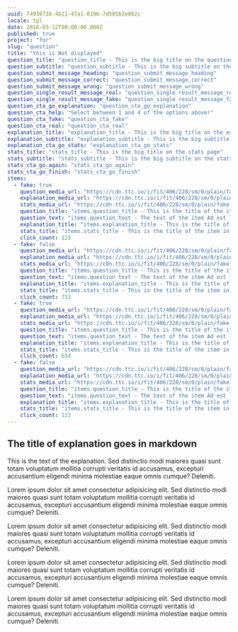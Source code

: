 ```yaml
---
uuid: f4938728-4b21-47a1-819b-7d505b2e062c
locale: tpl
date: 2016-03-12T00:00:00.000Z
published: true
project: "for"
slug: "question"
title: "this is Not displayed"
question_title: "question_title - This is the big title on the question page"
question_subtitle: "question_subtitle - This is the big subtitle on the question page"
question_submit_message_heading: "question_submit_message_heading"
question_submit_message_correct: "question_submit_message_correct"
question_submit_message_wrong: "question_submit_message_wrong"
question_single_result_message_real: "question_single result_message_real"
question_single_result_message_fake: "question_single result_message_fake"
question_cta_go_explanation: "question_cta_go_explanation"
question_cta_help: "Select between 1 and 4 of the options above!"
question_cta_fake: "question_cta_fake"
question_cta_real: "question_cta_real"
explanation_title: "explanation_title - This is the big title on the explanation page"
explanation_subtitle: "explanation_subtitle - This is the big subtitle on the explanation page"
explanation_cta_go_stats: "explanation_cta_go_stats"
stats_title: "stats_title - This is the big title on the stats page"
stats_subtitle: "stats_subtitle - This is the big subtitle on the stats page"
stats_cta_go_again: "stats_cta_go_again"
stats_cta_go_finish: "stats_cta_go_finish"
items:
  - fake: true
    question_media_url: "https://cdn.ttc.io/i/fit/406/228/sm/0/plain/fake-or-real-news-edition/2.jpg"
    explanation_media_url: "https://cdn.ttc.io/i/fit/406/228/sm/0/plain/fake-or-real-news-edition/2.jpg"
    stats_media_url: "https://cdn.ttc.io/i/fit/406/228/sm/0/plain/fake-or-real-news-edition/2.jpg"
    question_title: "items.question_title - This is the title of the item in question page"
    question_text: "items.question_text - The text of the item Ad est laborum autem ullam explicabo voluptatem corporis illum eaque consectetur magni quo deserunt. Sed distinctio modi maiores quasi sunt totam volup maximum 160 characters long. Sed distinctio modi maiores quasi maximum 160 characters long. Sed distinctio modi maiores quasi tatum?"
    explanation_title: "items.explanation_title - This is the title of the item in explanation page"
    stats_title: "items.stats_title - This is the title of the item in stats page"
    click_count: 123
  - fake: false
    question_media_url: "https://cdn.ttc.io/i/fit/406/228/sm/0/plain/fake-or-real-news-edition/2.jpg"
    explanation_media_url: "https://cdn.ttc.io/i/fit/406/228/sm/0/plain/fake-or-real-news-edition/2.jpg"
    stats_media_url: "https://cdn.ttc.io/i/fit/406/228/sm/0/plain/fake-or-real-news-edition/2.jpg"
    question_title: "items.question_title - This is the title of the item in question page"
    question_text: "items.question_text - The text of the item Ad est laborum autem ullam explicabo voluptatem corporis illum eaque consectetur magni quo deserunt. Sed distinctio modi maiores quasi sunt totam volup maximum 160 characters long. Sed distinctio modi maiores quasi maximum 160 characters long. Sed distinctio modi maiores quasi tatum?"
    explanation_title: "items.explanation_title - This is the title of the item in explanation page"
    stats_title: "items.stats_title - This is the title of the item in stats page"
    click_count: 753
  - fake: true
    question_media_url: "https://cdn.ttc.io/i/fit/406/228/sm/0/plain/fake-or-real-news-edition/2.jpg"
    explanation_media_url: "https://cdn.ttc.io/i/fit/406/228/sm/0/plain/fake-or-real-news-edition/2.jpg"
    stats_media_url: "https://cdn.ttc.io/i/fit/406/228/sm/0/plain/fake-or-real-news-edition/2.jpg"
    question_title: "items.question_title - This is the title of the item in question page"
    question_text: "items.question_text - The text of the item Ad est laborum autem ullam explicabo voluptatem corporis illum eaque consectetur magni quo deserunt. Sed distinctio modi maiores quasi sunt totam volup maximum 160 characters long. Sed distinctio modi maiores quasi maximum 160 characters long. Sed distinctio modi maiores quasi tatum?"
    explanation_title: "items.explanation_title - This is the title of the item in explanation page"
    stats_title: "items.stats_title - This is the title of the item in stats page"
    click_count: 654
  - fake: false
    question_media_url: "https://cdn.ttc.io/i/fit/406/228/sm/0/plain/fake-or-real-news-edition/2.jpg"
    explanation_media_url: "https://cdn.ttc.io/i/fit/406/228/sm/0/plain/fake-or-real-news-edition/2.jpg"
    stats_media_url: "https://cdn.ttc.io/i/fit/406/228/sm/0/plain/fake-or-real-news-edition/2.jpg"
    question_title: "items.question_title - This is the title of the item in question page"
    question_text: "items.question_text - The text of the item Ad est laborum autem ullam explicabo voluptatem corporis illum eaque consectetur magni quo deserunt. Sed distinctio modi maiores quasi sunt totam volup maximum 160 characters long. Sed distinctio modi maiores quasi maximum 160 characters long. Sed distinctio modi maiores quasi tatum?"
    explanation_title: "items.explanation_title - This is the title of the item in explanation page"
    stats_title: "items.stats_title - This is the title of the item in stats page"
    click_count: 123
---
```

##  The title of explanation goes in markdown

This is the text of the explanation. Sed distinctio modi maiores quasi sunt totam voluptatum mollitia corrupti veritatis id accusamus, excepturi accusantium eligendi minima molestiae eaque omnis cumque? Deleniti.

Lorem ipsum dolor sit amet consectetur adipisicing elit. Sed distinctio modi maiores quasi sunt totam voluptatum mollitia corrupti veritatis id accusamus, excepturi accusantium eligendi minima molestiae eaque omnis cumque? Deleniti.

Lorem ipsum dolor sit amet consectetur adipisicing elit. Sed distinctio modi maiores quasi sunt totam voluptatum mollitia corrupti veritatis id accusamus, excepturi accusantium eligendi minima molestiae eaque omnis cumque? Deleniti.

Lorem ipsum dolor sit amet consectetur adipisicing elit. Sed distinctio modi maiores quasi sunt totam voluptatum mollitia corrupti veritatis id accusamus, excepturi accusantium eligendi minima molestiae eaque omnis cumque? Deleniti.

Lorem ipsum dolor sit amet consectetur adipisicing elit. Sed distinctio modi maiores quasi sunt totam voluptatum mollitia corrupti veritatis id accusamus, excepturi accusantium eligendi minima molestiae eaque omnis cumque? Deleniti.